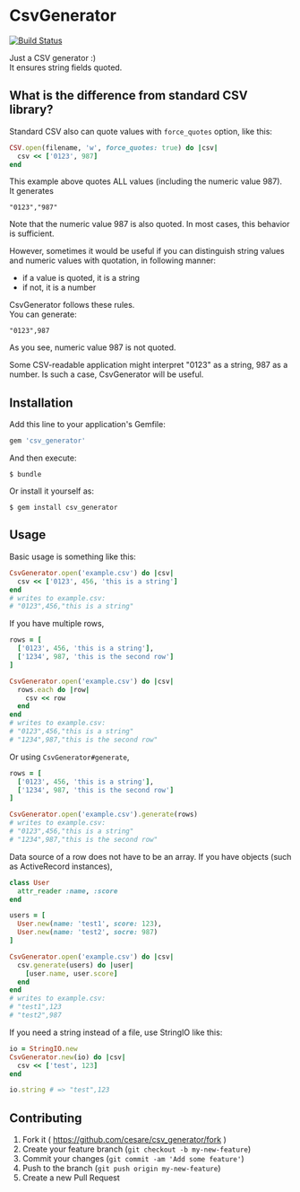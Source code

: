 # CsvGenerator

[![Build Status](https://semaphoreapp.com/api/v1/projects/ad79168d-d8c1-45c5-9a25-6e8354304f83/300861/badge.png)](https://semaphoreapp.com/cesare/csv_generator)

Just a CSV generator :)  
It ensures string fields quoted.

## What is the difference from standard CSV library?

Standard CSV also can quote values with `force_quotes` option, like this:

```ruby
CSV.open(filename, 'w', force_quotes: true) do |csv|
  csv << ['0123', 987]
end
```

This example above quotes ALL values (including the numeric value 987).  
It generates

```
"0123","987"
```

Note that the numeric value 987 is also quoted.
In most cases, this behavior is sufficient.

However, sometimes it would be useful if you can distinguish string values and numeric values with quotation, in following manner:

* if a value is quoted, it is a string
* if not, it is a number

CsvGenerator follows these rules.  
You can generate:

```
"0123",987
```

As you see, numeric value 987 is not quoted.

Some CSV-readable application might interpret "0123" as a string, 987 as a number.
Is such a case, CsvGenerator will be useful.

## Installation

Add this line to your application's Gemfile:

```ruby
gem 'csv_generator'
```

And then execute:

    $ bundle

Or install it yourself as:

    $ gem install csv_generator

## Usage

Basic usage is something like this:

```ruby
CsvGenerator.open('example.csv') do |csv|
  csv << ['0123', 456, 'this is a string']
end
# writes to example.csv:
# "0123",456,"this is a string"
```

If you have multiple rows,

```ruby
rows = [
  ['0123', 456, 'this is a string'],
  ['1234', 987, 'this is the second row']
]

CsvGenerator.open('example.csv') do |csv|
  rows.each do |row|
    csv << row
  end
end
# writes to example.csv:
# "0123",456,"this is a string"
# "1234",987,"this is the second row"
```

Or using `CsvGenerator#generate`,

```ruby
rows = [
  ['0123', 456, 'this is a string'],
  ['1234', 987, 'this is the second row']
]

CsvGenerator.open('example.csv').generate(rows)
# writes to example.csv:
# "0123",456,"this is a string"
# "1234",987,"this is the second row"
```

Data source of a row does not have to be an array.
If you have objects (such as ActiveRecord instances),

```ruby
class User
  attr_reader :name, :score
end

users = [
  User.new(name: 'test1', score: 123),
  User.new(name: 'test2', socre: 987)
]

CsvGenerator.open('example.csv') do |csv|
  csv.generate(users) do |user|
    [user.name, user.score]
  end
end
# writes to example.csv:
# "test1",123
# "test2",987
```

If you need a string instead of a file, use StringIO like this:

```ruby
io = StringIO.new
CsvGenerator.new(io) do |csv|
  csv << ['test', 123]
end

io.string # => "test",123
```

## Contributing

1. Fork it ( https://github.com/cesare/csv_generator/fork )
2. Create your feature branch (`git checkout -b my-new-feature`)
3. Commit your changes (`git commit -am 'Add some feature'`)
4. Push to the branch (`git push origin my-new-feature`)
5. Create a new Pull Request
